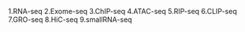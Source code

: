 1.RNA-seq
2.Exome-seq
3.ChIP-seq
4.ATAC-seq
5.RIP-seq
6.CLIP-seq
7.GRO-seq
8.HiC-seq
9.smallRNA-seq
